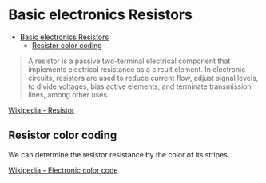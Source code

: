 # Basic electronics Resistors

- [Basic electronics Resistors](#basic-electronics-resistors)
  - [Resistor color coding](#resistor-color-coding)

> A resistor is a passive two-terminal electrical component that implements electrical resistance as a circuit element. In electronic circuits, resistors are used to reduce current flow, adjust signal levels, to divide voltages, bias active elements, and terminate transmission lines, among other uses.

[Wikipedia - Resistor](https://en.wikipedia.org/wiki/Resistor)

## Resistor color coding

We can determine the resistor resistance by the color of its stripes.

[Wikipedia - Electronic color code](https://en.wikipedia.org/wiki/Electronic_color_code)
